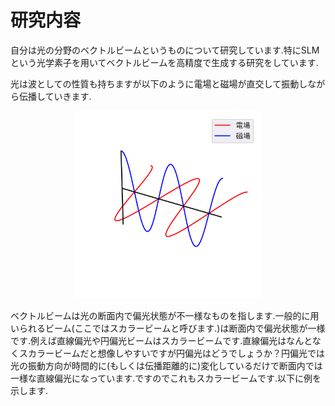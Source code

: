 # 研究内容

自分は光の分野のベクトルビームというものについて研究しています.特にSLMという光学素子を用いてベクトルビームを高精度で生成する研究をしています.

光は波としての性質も持ちますが以下のように電場と磁場が直交して振動しながら伝播していきます.

<p align="center">
<img src="https://github.com/sk0ik/Vector_Beam/blob/main/GIF/EMwave.gif" alt="サンプル画像" width="300">
</p>

ベクトルビームは光の断面内で偏光状態が不一様なものを指します.一般的に用いられるビーム(ここではスカラービームと呼びます.)は断面内で偏光状態が一様です.例えば直線偏光や円偏光ビームはスカラービームです.直線偏光はなんとなくスカラービームだと想像しやすいですが円偏光はどうでしょうか？円偏光では光の振動方向が時間的に(もしくは伝播距離的に)変化しているだけで断面内では一様な直線偏光になっています.ですのでこれもスカラービームです.以下に例を示します.

<!-- <p align="center">
<img src="https://github.com/sk0ik/Vector_Beam/blob/main/Gif/x_linear_polarization.png" alt="サンプル画像" width="300">
</p> -->
